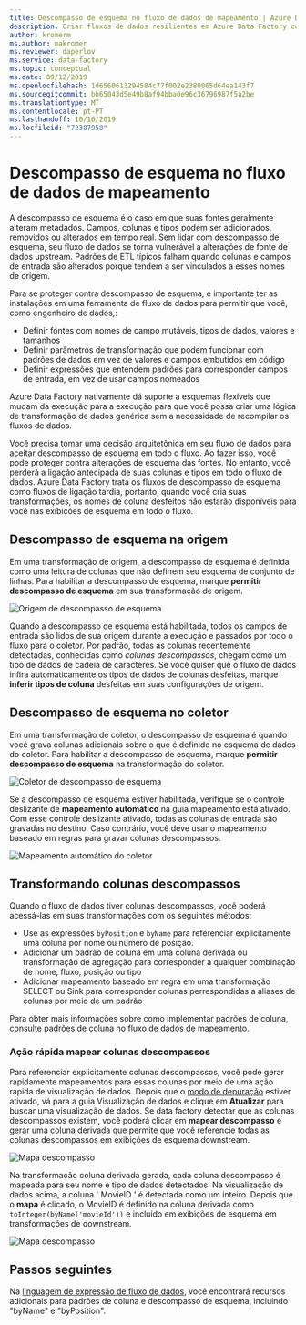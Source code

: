 ```yaml
---
title: Descompasso de esquema no fluxo de dados de mapeamento | Azure Data Factory
description: Criar fluxos de dados resilientes em Azure Data Factory com descompasso de esquema
author: kromerm
ms.author: makromer
ms.reviewer: daperlov
ms.service: data-factory
ms.topic: conceptual
ms.date: 09/12/2019
ms.openlocfilehash: 1d6560613294584c77f002e2380065d64ea143f7
ms.sourcegitcommit: bb65043d5e49b8af94bba0e96c36796987f5a2be
ms.translationtype: MT
ms.contentlocale: pt-PT
ms.lasthandoff: 10/16/2019
ms.locfileid: "72387958"
---
```

# <a name="schema-drift-in-mapping-data-flow"></a>Descompasso de esquema no fluxo de dados de mapeamento



A descompasso de esquema é o caso em que suas fontes geralmente alteram metadados. Campos, colunas e tipos podem ser adicionados, removidos ou alterados em tempo real. Sem lidar com descompasso de esquema, seu fluxo de dados se torna vulnerável a alterações de fonte de dados upstream. Padrões de ETL típicos falham quando colunas e campos de entrada são alterados porque tendem a ser vinculados a esses nomes de origem.

Para se proteger contra descompasso de esquema, é importante ter as instalações em uma ferramenta de fluxo de dados para permitir que você, como engenheiro de dados,:

* Definir fontes com nomes de campo mutáveis, tipos de dados, valores e tamanhos
* Definir parâmetros de transformação que podem funcionar com padrões de dados em vez de valores e campos embutidos em código
* Definir expressões que entendem padrões para corresponder campos de entrada, em vez de usar campos nomeados

Azure Data Factory nativamente dá suporte a esquemas flexíveis que mudam da execução para a execução para que você possa criar uma lógica de transformação de dados genérica sem a necessidade de recompilar os fluxos de dados.

Você precisa tomar uma decisão arquitetônica em seu fluxo de dados para aceitar descompasso de esquema em todo o fluxo. Ao fazer isso, você pode proteger contra alterações de esquema das fontes. No entanto, você perderá a ligação antecipada de suas colunas e tipos em todo o fluxo de dados. Azure Data Factory trata os fluxos de descompasso de esquema como fluxos de ligação tardia, portanto, quando você cria suas transformações, os nomes de coluna desfeitos não estarão disponíveis para você nas exibições de esquema em todo o fluxo.

## <a name="schema-drift-in-source"></a>Descompasso de esquema na origem

Em uma transformação de origem, a descompasso de esquema é definida como uma leitura de colunas que não definem seu esquema de conjunto de linhas. Para habilitar a descompasso de esquema, marque **permitir descompasso de esquema** em sua transformação de origem.

![Origem de descompasso de esquema](media/data-flow/schemadrift001.png "Origem de descompasso de esquema")

Quando a descompasso de esquema está habilitada, todos os campos de entrada são lidos de sua origem durante a execução e passados por todo o fluxo para o coletor. Por padrão, todas as colunas recentemente detectadas, conhecidas como *colunas descompassos*, chegam como um tipo de dados de cadeia de caracteres. Se você quiser que o fluxo de dados infira automaticamente os tipos de dados de colunas desfeitas, marque **inferir tipos de coluna** desfeitas em suas configurações de origem.

## <a name="schema-drift-in-sink"></a>Descompasso de esquema no coletor

Em uma transformação de coletor, o descompasso de esquema é quando você grava colunas adicionais sobre o que é definido no esquema de dados do coletor. Para habilitar a descompasso de esquema, marque **permitir descompasso de esquema** na transformação do coletor.

![Coletor de descompasso de esquema](media/data-flow/schemadrift002.png "Coletor de descompasso de esquema")

Se a descompasso de esquema estiver habilitada, verifique se o controle deslizante de **mapeamento automático** na guia mapeamento está ativado. Com esse controle deslizante ativado, todas as colunas de entrada são gravadas no destino. Caso contrário, você deve usar o mapeamento baseado em regras para gravar colunas descompassos.

![Mapeamento automático do coletor](media/data-flow/automap.png "Mapeamento automático do coletor")

## <a name="transforming-drifted-columns"></a>Transformando colunas descompassos

Quando o fluxo de dados tiver colunas descompassos, você poderá acessá-las em suas transformações com os seguintes métodos:

* Use as expressões `byPosition` e `byName` para referenciar explicitamente uma coluna por nome ou número de posição.
* Adicionar um padrão de coluna em uma coluna derivada ou transformação de agregação para corresponder a qualquer combinação de nome, fluxo, posição ou tipo
* Adicionar mapeamento baseado em regra em uma transformação SELECT ou Sink para corresponder colunas perrespondidas a aliases de colunas por meio de um padrão

Para obter mais informações sobre como implementar padrões de coluna, consulte [padrões de coluna no fluxo de dados de mapeamento](concepts-data-flow-column-pattern.md).

### <a name="map-drifted-columns-quick-action"></a>Ação rápida mapear colunas descompassos

Para referenciar explicitamente colunas descompassos, você pode gerar rapidamente mapeamentos para essas colunas por meio de uma ação rápida de visualização de dados. Depois que o [modo de depuração](concepts-data-flow-debug-mode.md) estiver ativado, vá para a guia Visualização de dados e clique em **Atualizar** para buscar uma visualização de dados. Se data factory detectar que as colunas descompassos existem, você poderá clicar em **mapear descompasso** e gerar uma coluna derivada que permite que você referencie todas as colunas descompassos em exibições de esquema downstream.

![Mapa descompasso](media/data-flow/mapdrifted1.png "Mapa descompasso")

Na transformação coluna derivada gerada, cada coluna descompasso é mapeada para seu nome e tipo de dados detectados. Na visualização de dados acima, a coluna ' MovieID ' é detectada como um inteiro. Depois que o **mapa** é clicado, o MovieID é definido na coluna derivada como `toInteger(byName('movieId'))` e incluído em exibições de esquema em transformações de downstream.

![Mapa descompasso](media/data-flow/mapdrifted2.png "Mapa descompasso")

## <a name="next-steps"></a>Passos seguintes
Na [linguagem de expressão de fluxo de dados](data-flow-expression-functions.md), você encontrará recursos adicionais para padrões de coluna e descompasso de esquema, incluindo "byName" e "byPosition".
